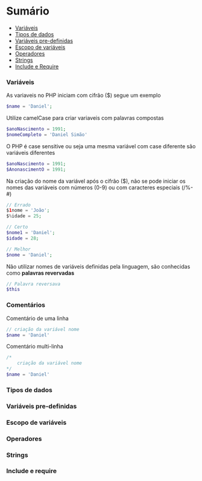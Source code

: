 # Sumário

- [Variáveis](#variáveis)
- [Tipos de dados](#tipos-de-dados)
- [Variáveis pre-definidas](#variáveis-pre-definidas)
- [Escopo de variáveis](#escopo-de-variáveis)
- [Operadores](#operadores)
- [Strings](#strings)
- [Include e Require](#include-e-require)

### Variáveis

As variaveis no PHP iniciam com cifrão ($) segue um exemplo

```php
$name = 'Daniel';
```

Utilize camelCase para criar variaveis com palavras compostas

```php
$anoNascimento = 1991;
$nomeCompleto = 'Daniel Simão'
```

O PHP é case sensitive ou seja uma mesma variável com case diferente
são variáveis diferentes

```php
$anoNascimento = 1991;
$AnonascimentO = 1991;
```

Na criação do nome da variável após o cifrão ($), não se pode 
iniciar os nomes das variáveis com números (0-9) ou com caracteres
especiais (\/%-#)

```php
// Errado
$1nome = 'João';
$%idade = 25;

// Certo
$nome1 = 'Daniel';
$idade = 28;

// Melhor
$nome = 'Daniel';
```

Não utilizar nomes de variáveis definidas pela linguagem,
são conhecidas como **palavras revervadas**

```php
// Palavra reversava
$this
```

### Comentários

Comentário de uma linha

```php
// criação da variável nome
$name = 'Daniel'
```

Comentário multi-linha

```php
/*
    criação da variável nome
*/
$name = 'Daniel'
```

### Tipos de dados



### Variáveis pre-definidas



### Escopo de variáveis



### Operadores



### Strings



### Include e require


